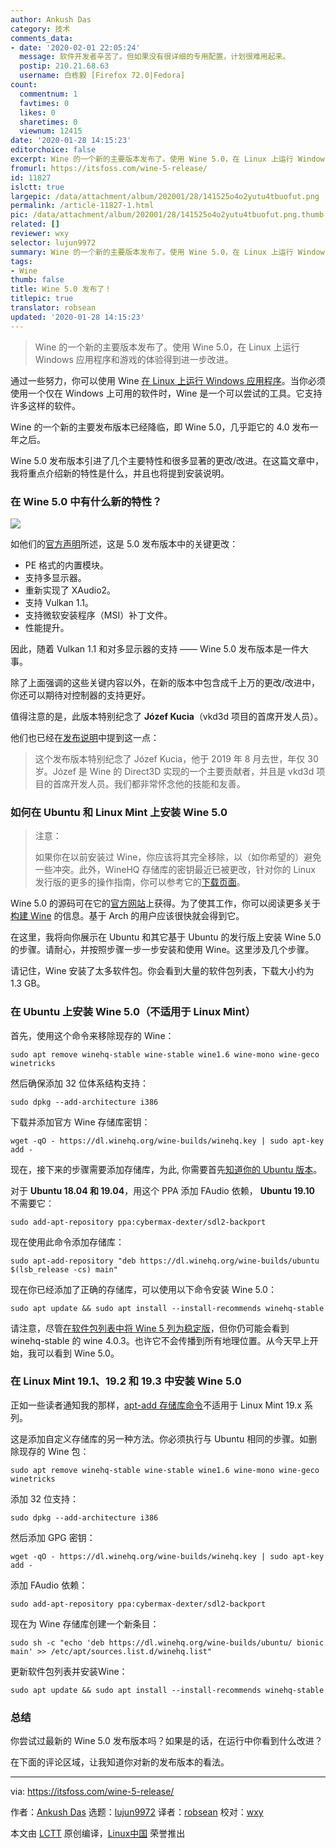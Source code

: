 ```yaml
---
author: Ankush Das
category: 技术
comments_data:
- date: '2020-02-01 22:05:24'
  message: 软件开发者辛苦了。但如果没有很详细的专用配置，计划很难用起来。
  postip: 210.21.68.63
  username: 白栋毅 [Firefox 72.0|Fedora]
count:
  commentnum: 1
  favtimes: 0
  likes: 0
  sharetimes: 0
  viewnum: 12415
date: '2020-01-28 14:15:23'
editorchoice: false
excerpt: Wine 的一个新的主要版本发布了。使用 Wine 5.0，在 Linux 上运行 Windows 应用程序和游戏的体验得到进一步改进。
fromurl: https://itsfoss.com/wine-5-release/
id: 11827
islctt: true
largepic: /data/attachment/album/202001/28/141525o4o2yutu4tbuofut.png
permalink: /article-11827-1.html
pic: /data/attachment/album/202001/28/141525o4o2yutu4tbuofut.png.thumb.jpg
related: []
reviewer: wxy
selector: lujun9972
summary: Wine 的一个新的主要版本发布了。使用 Wine 5.0，在 Linux 上运行 Windows 应用程序和游戏的体验得到进一步改进。
tags:
- Wine
thumb: false
title: Wine 5.0 发布了！
titlepic: true
translator: robsean
updated: '2020-01-28 14:15:23'
---
```



> 
> Wine 的一个新的主要版本发布了。使用 Wine 5.0，在 Linux 上运行 Windows 应用程序和游戏的体验得到进一步改进。
> 
> 
> 


通过一些努力，你可以使用 Wine [在 Linux 上运行 Windows 应用程序](https://itsfoss.com/use-windows-applications-linux/)。当你必须使用一个仅在 Windows 上可用的软件时，Wine 是一个可以尝试的工具。它支持许多这样的软件。


Wine 的一个新的主要发布版本已经降临，即 Wine 5.0，几乎距它的 4.0 发布一年之后。


Wine 5.0 发布版本引进了几个主要特性和很多显著的更改/改进。在这篇文章中，我将重点介绍新的特性是什么，并且也将提到安装说明。


### 在 Wine 5.0 中有什么新的特性？


![](/data/attachment/album/202001/28/141525o4o2yutu4tbuofut.png)


如他们的[官方声明](https://www.winehq.org/news/2020012101)所述，这是 5.0 发布版本中的关键更改：


* PE 格式的内置模块。
* 支持多显示器。
* 重新实现了 XAudio2。
* 支持 Vulkan 1.1。
* 支持微软安装程序（MSI）补丁文件。
* 性能提升。


因此，随着 Vulkan 1.1 和对多显示器的支持 —— Wine 5.0 发布版本是一件大事。


除了上面强调的这些关键内容以外，在新的版本中包含成千上万的更改/改进中，你还可以期待对控制器的支持更好。


值得注意的是，此版本特别纪念了 **Józef Kucia**（vkd3d 项目的首席开发人员）。


他们也已经在[发布说明](https://www.winehq.org/announce/5.0)中提到这一点：



> 
> 这个发布版本特别纪念了 Józef Kucia，他于 2019 年 8 月去世，年仅 30 岁。Józef 是 Wine 的 Direct3D 实现的一个主要贡献者，并且是 vkd3d 项目的首席开发人员。我们都非常怀念他的技能和友善。
> 
> 
> 


### 如何在 Ubuntu 和 Linux Mint 上安装 Wine 5.0



> 
> 注意：
> 
> 
> 如果你在以前安装过 Wine，你应该将其完全移除，以（如你希望的）避免一些冲突。此外，WineHQ 存储库的密钥最近已被更改，针对你的 Linux 发行版的更多的操作指南，你可以参考它的[下载页面](https://wiki.winehq.org/Download)。
> 
> 
> 


Wine 5.0 的源码可在它的[官方网站](https://www.winehq.org/news/2020012101)上获得。为了使其工作，你可以阅读更多关于[构建 Wine](https://wiki.winehq.org/Building_Wine) 的信息。基于 Arch 的用户应该很快就会得到它。


在这里，我将向你展示在 Ubuntu 和其它基于 Ubuntu 的发行版上安装 Wine 5.0 的步骤。请耐心，并按照步骤一步一步安装和使用 Wine。这里涉及几个步骤。


请记住，Wine 安装了太多软件包。你会看到大量的软件包列表，下载大小约为 1.3 GB。


### 在 Ubuntu 上安装 Wine 5.0（不适用于 Linux Mint）


首先，使用这个命令来移除现存的 Wine：



```
sudo apt remove winehq-stable wine-stable wine1.6 wine-mono wine-geco winetricks
```

然后确保添加 32 位体系结构支持：



```
sudo dpkg --add-architecture i386
```

下载并添加官方 Wine 存储库密钥：



```
wget -qO - https://dl.winehq.org/wine-builds/winehq.key | sudo apt-key add -
```

现在，接下来的步骤需要添加存储库，为此, 你需要首先[知道你的 Ubuntu 版本](https://itsfoss.com/how-to-know-ubuntu-unity-version/)。


对于 **Ubuntu 18.04 和 19.04**，用这个 PPA 添加 FAudio 依赖， **Ubuntu 19.10** 不需要它：



```
sudo add-apt-repository ppa:cybermax-dexter/sdl2-backport
```

现在使用此命令添加存储库：



```
sudo apt-add-repository "deb https://dl.winehq.org/wine-builds/ubuntu $(lsb_release -cs) main"
```

现在你已经添加了正确的存储库，可以使用以下命令安装 Wine 5.0：



```
sudo apt update && sudo apt install --install-recommends winehq-stable
```

请注意，尽管[在软件包列表中将 Wine 5 列为稳定版](https://dl.winehq.org/wine-builds/ubuntu/dists/bionic/main/binary-amd64/)，但你仍可能会看到 winehq-stable 的 wine 4.0.3。也许它不会传播到所有地理位置。从今天早上开始，我可以看到 Wine 5.0。


### 在 Linux Mint 19.1、19.2 和 19.3 中安装 Wine 5.0


正如一些读者通知我的那样，[apt-add 存储库命令](https://itsfoss.com/add-apt-repository-command-not-found/)不适用于 Linux Mint 19.x 系列。


这是添加自定义存储库的另一种方法。你必须执行与 Ubuntu 相同的步骤。如删除现存的 Wine 包：



```
sudo apt remove winehq-stable wine-stable wine1.6 wine-mono wine-geco winetricks
```

添加 32 位支持：



```
sudo dpkg --add-architecture i386
```

然后添加 GPG 密钥：



```
wget -qO - https://dl.winehq.org/wine-builds/winehq.key | sudo apt-key add -
```

添加 FAudio 依赖：



```
sudo add-apt-repository ppa:cybermax-dexter/sdl2-backport
```

现在为 Wine 存储库创建一个新条目：



```
sudo sh -c "echo 'deb https://dl.winehq.org/wine-builds/ubuntu/ bionic main' >> /etc/apt/sources.list.d/winehq.list"
```

更新软件包列表并安装Wine：



```
sudo apt update && sudo apt install --install-recommends winehq-stable
```

### 总结


你尝试过最新的 Wine 5.0 发布版本吗？如果是的话，在运行中你看到什么改进？


在下面的评论区域，让我知道你对新的发布版本的看法。




---


via: <https://itsfoss.com/wine-5-release/>


作者：[Ankush Das](https://itsfoss.com/author/ankush/) 选题：[lujun9972](https://github.com/lujun9972) 译者：[robsean](https://github.com/robsean) 校对：[wxy](https://github.com/wxy)


本文由 [LCTT](https://github.com/LCTT/TranslateProject) 原创编译，[Linux中国](https://linux.cn/) 荣誉推出
